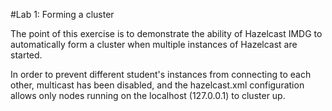 #Lab 1: Forming a cluster

The point of this exercise is to demonstrate the ability of Hazelcast IMDG 
to automatically form a cluster when multiple instances of Hazelcast are
started. 

In order to prevent different student's instances from connecting to each
other, multicast has been disabled, and the hazelcast.xml configuration
allows only nodes running on the localhost (127.0.0.1) to cluster up.

